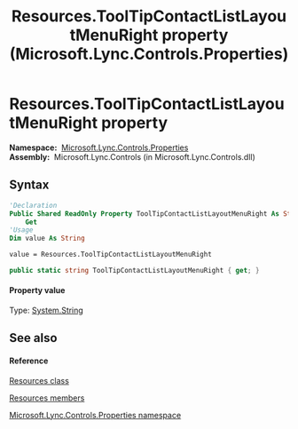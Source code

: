 ﻿---
title: Resources.ToolTipContactListLayoutMenuRight property  (Microsoft.Lync.Controls.Properties)
TOCTitle: 'ToolTipContactListLayoutMenuRight property '
ms:assetid: P:Microsoft.Lync.Controls.Properties.Resources.ToolTipContactListLayoutMenuRight_DI_3_UC_OCS14MrefLyncWPF
ms:mtpsurl: https://msdn.microsoft.com/en-us/library/microsoft.lync.controls.properties.resources.tooltipcontactlistlayoutmenuright_di_3_uc_ocs14mreflyncwpf(v=office.15)
ms:contentKeyID: 48594385
ms.date: 07/28/2014
mtps_version: v=office.15
f1_keywords:
- Microsoft.Lync.Controls.Properties.Resources.ToolTipContactListLayoutMenuRight
dev_langs:
- CSharp
- JScript
- VB
- other
---

# Resources.ToolTipContactListLayoutMenuRight property

**Namespace:**  [Microsoft.Lync.Controls.Properties](microsoft-lync-controls-properties-namespace_1.md)  
**Assembly:**  Microsoft.Lync.Controls (in Microsoft.Lync.Controls.dll)

## Syntax

``` vb
'Declaration
Public Shared ReadOnly Property ToolTipContactListLayoutMenuRight As String
    Get
'Usage
Dim value As String

value = Resources.ToolTipContactListLayoutMenuRight
```

``` csharp
public static string ToolTipContactListLayoutMenuRight { get; }
```

#### Property value

Type: [System.String](http://msdn2.microsoft.com/en-us/library/s1wwdcbf)  

## See also

#### Reference

[Resources class](resources-class-microsoft-lync-controls-properties_1.md)

[Resources members](resources-members-microsoft-lync-controls-properties_1.md)

[Microsoft.Lync.Controls.Properties namespace](microsoft-lync-controls-properties-namespace_1.md)

